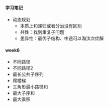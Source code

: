 #### 学习笔记

* 动态规划
    * 本质上和递归或者分治没有区别
    * 共性：找到重复子问题
    * 差异性：最优子结构、中途可以淘汰次优解

#### week6

* 不同路径
* 不同路径2
* 最长公共子序列
* 爬楼梯
* 三角形最小路径和
* 最大子序和
* 最大乘积